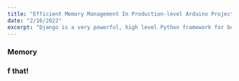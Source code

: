 ```yaml
---
title: "Efficient Memory Management In Production-level Arduino Projects"
date: "2/16/2022"
excerpt: "Django is a very powerful, high level Python framework for building web applications"
---
```


### Memory

### f that!